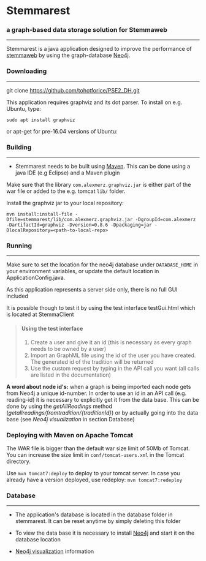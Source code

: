 # Stemmarest
### a graph-based data storage solution for Stemmaweb
---
Stemmarest is a java application designed to improve the performance of [stemmaweb](http://stemmaweb.net/stemmaweb/) by using the graph-database [Neo4j](http://neo4j.com/).

### Downloading
---


git clone https://github.com/tohotforice/PSE2_DH.git

This application requires graphviz and its dot parser. To install on e.g. Ubuntu, type:

```
sudo apt install graphviz
```

or apt-get for pre-16.04 versions of Ubuntu:



### Building
---
- Stemmarest needs to be built using [Maven](http://maven.apache.org/run-maven/index.html#Quick_Start). This can be done using a java IDE (e.g Eclipse) and a Maven plugin

Make sure that the library `com.alexmerz.graphviz.jar` is either part of the war file or added to the e.g. tomcat `lib/` folder.

Install the graphviz jar to your local repository:
```
mvn install:install-file -Dfile=stemmarest/lib/com.alexmerz.graphviz.jar -DgroupId=com.alexmerz -DartifactId=graphviz -Dversion=0.8.6 -Dpackaging=jar -DlocalRepository=<path-to-local-repo>
```

### Running 
---
Make sure to set the location for the neo4j database under `DATABASE_HOME` in your environment variables, or update the default location in ApplicationConfig.java.

As this application represents a server side only, there is no full GUI included


It is possible though to test it by using the test interface testGui.html which is located at StemmaClient

>#### Using the test interface
>1. Create a user and give it an id (this is necessary as every graph needs to be owned by a user)
>2. Import an GraphML file using the id of the user you have created. The generated id of the tradition will be returned
>3. Use the custom request by typing in the API call you want (all calls are listed in the documentation)

**A word about node id's:** when a graph is being imported each node gets from Neo4j a unique id-number. In order to use an id in an API call (e.g. reading-id) it is necessary to explicitly get it from the data base. This can be done by using the _getAllReadings_ method (*getallreadings/fromtradition/{traditionId}*) or by actually going into the data base (see _Neo4j visualization_ in section Database)


### Deploying with Maven on Apache Tomcat

The WAR file is bigger than the default war size limit of 50Mb of Tomcat. You can increase the size limit in `conf/tomcat-users.xml` in the Tomcat directory.

Use `mvn tomcat7:deploy` to deploy to your tomcat server. In case you already have a version deployed, use redeploy: `mvn tomcat7:redeploy`

### Database
---
- The application's database is located in the database folder in stemmarest. It can be reset anytime by simply deleting this folder

- To view the data base it is necessary to install [Neo4j](http://neo4j.com/download/) and start it on the database location

- [Neo4j visualization](http://neo4j.com/developer/guide-data-visualization/) information



